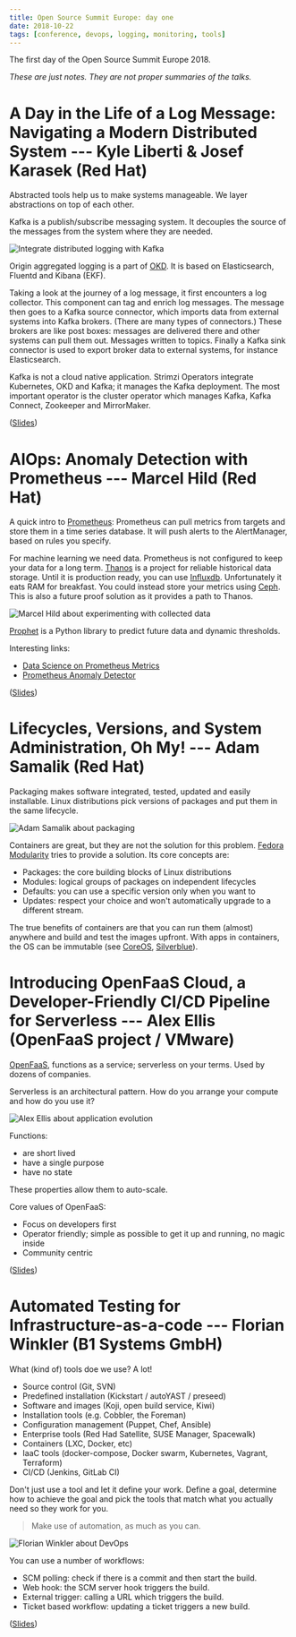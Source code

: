 ```yaml
---
title: Open Source Summit Europe: day one
date: 2018-10-22
tags: [conference, devops, logging, monitoring, tools]
---
```


The first day of the Open Source Summit Europe 2018.

_These are just notes. They are not proper summaries of the talks._

# A Day in the Life of a Log Message: Navigating a Modern Distributed System --- Kyle Liberti & Josef Karasek (Red Hat)

Abstracted tools help us to make systems manageable. We layer abstractions on
top of each other.

Kafka is a publish/subscribe messaging system. It decouples the source of the
messages from the system where they are needed.

![Integrate distributed logging with Kafka](/images/osse18_kyle_liberti_and_josef_karasek.jpg)

Origin aggregated logging is a part of [OKD](https://www.okd.io/). It is based
on Elasticsearch, Fluentd and Kibana (EKF).

Taking a look at the journey of a log message, it first encounters a log
collector. This component can tag and enrich log messages. The message then goes
to a Kafka source connector, which imports data from external systems into Kafka
brokers. (There are many types of connectors.) These brokers are like post
boxes: messages are delivered there and other systems can pull them out.
Messages written to topics. Finally a Kafka sink connector is used to export
broker data to external systems, for instance Elasticsearch.

Kafka is not a cloud native application. Strimzi Operators integrate Kubernetes,
OKD and Kafka; it manages the Kafka deployment. The most important operator is
the cluster operator which manages Kafka, Kafka Connect, Zookeeper and
MirrorMaker.

([Slides](https://events.linuxfoundation.org/wp-content/uploads/2017/12/A-Day-in-the-Life-of-a-Log-Message-Navigating-a-Modern-Distributed-System-Kyle-Liberti-Josef-Karasek-Red-Hat-1.pdf))

# AIOps: Anomaly Detection with Prometheus --- Marcel Hild (Red Hat)

A quick intro to [Prometheus](https://prometheus.io/): Prometheus can pull
metrics from targets and store them in a time series database. It will push
alerts to the AlertManager, based on rules you specify.

For machine learning we need data. Prometheus is not configured to keep your
data for a long term. [Thanos](https://github.com/improbable-eng/thanos) is a
project for reliable historical data storage. Until it is production ready, you
can use [Influxdb](https://www.influxdata.com/time-series-platform/influxdb/).
Unfortunately it eats RAM for breakfast. You could instead store your metrics
using [Ceph](https://ceph.com/). This is also a future proof solution as it
provides a path to Thanos.

![Marcel Hild about experimenting with collected data](/images/osse18_marcel_hild.jpg)

[Prophet](https://facebook.github.io/prophet/) is a Python library to predict
future data and dynamic thresholds.

Interesting links:

- [Data Science on Prometheus Metrics](https://github.com/AICoE/DataScience-on-Prometheus-Metrics)
- [Prometheus Anomaly Detector](https://github.com/AICoE/prometheus-anomaly-detector)

([Slides](https://events.linuxfoundation.org/wp-content/uploads/2017/12/AIOps-Anomaly-Detection-with-Prometheus-Marcel-Hild-Red-Hat.pdf))

# Lifecycles, Versions, and System Administration, Oh My! --- Adam Samalik (Red Hat)

Packaging makes software integrated, tested, updated and easily installable.
Linux distributions pick versions of packages and put them in the same
lifecycle.

![Adam Samalik about packaging](/images/osse18_adam_samalik.jpg)

Containers are great, but they are not the solution for this problem. [Fedora
Modularity](https://docs.fedoraproject.org/en-US/modularity/) tries to provide a
solution. Its core concepts are:

- Packages: the core building blocks of Linux distributions
- Modules: logical groups of packages on independent lifecycles
- Defaults: you can use a specific version only when you want to
- Updates: respect your choice and won't automatically upgrade to a different stream.

The true benefits of containers are that you can run them (almost) anywhere and
build and test the images upfront. With apps in containers, the OS can be
immutable (see [CoreOS](https://coreos.com/),
[Silverblue](https://silverblue.fedoraproject.org/)).

# Introducing OpenFaaS Cloud, a Developer-Friendly CI/CD Pipeline for Serverless --- Alex Ellis (OpenFaaS project / VMware)

[OpenFaaS](https://www.openfaas.com/), functions as a service; serverless on
your terms. Used by dozens of companies.

Serverless is an architectural pattern. How do you arrange your compute and how
do you use it?

![Alex Ellis about application evolution](/images/osse18_alex_ellis.jpg)

Functions:

- are short lived
- have a single purpose
- have no state

These properties allow them to auto-scale.

Core values of OpenFaaS:

- Focus on developers first
- Operator friendly; simple as possible to get it up and running, no magic
  inside
- Community centric

([Slides](https://events.linuxfoundation.org/wp-content/uploads/2017/12/Introducing-OpenFaaS-Cloud-a-Developer-Friendly-CICD-Pipeline-for-Serverless-Alex-Ellis-OpenFaaS-project-VMware.pdf))

# Automated Testing for Infrastructure-as-a-code --- Florian Winkler (B1 Systems GmbH)

What (kind of) tools doe we use? A lot!

- Source control (Git, SVN)
- Predefined installation (Kickstart / autoYAST / preseed)
- Software and images (Koji, open build service, Kiwi)
- Installation tools (e.g. Cobbler, the Foreman)
- Configuration management (Puppet, Chef, Ansible)
- Enterprise tools (Red Had Satellite, SUSE Manager, Spacewalk)
- Containers (LXC, Docker, etc)
- IaaC tools (docker-compose, Docker swarm, Kubernetes, Vagrant, Terraform)
- CI/CD (Jenkins, GitLab CI)

Don't just use a tool and let it define your work. Define a goal, determine how
to achieve the goal and pick the tools that match what you actually need so they
work for you.

> Make use of automation, as much as you can.

![Florian Winkler about DevOps](/images/osse18_florian_winkler.jpg)

You can use a number of workflows:

- SCM polling: check if there is a commit and then start the build.
- Web hook: the SCM server hook triggers the build.
- External trigger: calling a URL which triggers the build.
- Ticket based workflow: updating a ticket triggers a new build.

([Slides](https://events.linuxfoundation.org/wp-content/uploads/2017/12/Automated-Testing-for-Infrastructure-as-a-code-Florian-Winkler-B1-Systems-GmbH.pdf))